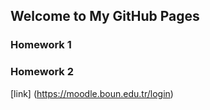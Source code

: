 ## Welcome to My GitHub Pages



### Homework 1
### Homework 2 


[link] (https://moodle.boun.edu.tr/login)
